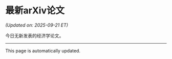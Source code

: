 # 最新arXiv论文

<!-- ARXIV_PAPERS_START -->
*(Updated on: 2025-09-21 ET)*

今日无新发表的经济学论文。
<!-- ARXIV_PAPERS_END -->

---
This page is automatically updated.
